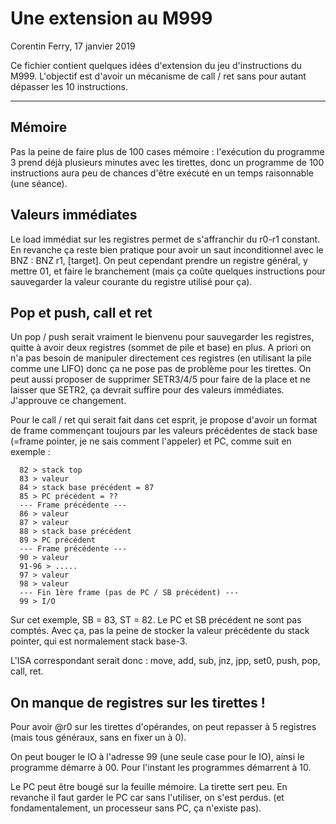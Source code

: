 # Une extension au M999

Corentin Ferry, 17 janvier 2019

Ce fichier contient quelques idées d'extension du jeu d'instructions du M999.
L'objectif est d'avoir un mécanisme de call / ret sans pour autant dépasser les
10 instructions.

------------------------------------------------------------

## Mémoire

Pas la peine de faire plus de 100 cases mémoire : l'exécution du
programme 3 prend déjà plusieurs minutes avec les tirettes, donc un
programme de 100 instructions aura peu de chances d'être exécuté en un
temps raisonnable (une séance).

## Valeurs immédiates

Le load immédiat sur les registres permet de s'affranchir du r0-r1
constant. En revanche ça reste bien pratique pour avoir un saut
inconditionnel avec le BNZ : BNZ r1, [target]. On peut cependant prendre
un registre général, y mettre 01, et faire le branchement (mais ça coûte
quelques instructions pour sauvegarder la valeur courante du registre
utilisé pour ça).

## Pop et push, call et ret

Un pop / push serait vraiment le bienvenu pour sauvegarder les
registres, quitte à avoir deux registres (sommet de pile et base) en
plus. A priori on n'a pas besoin de manipuler directement ces registres
(en utilisant la pile comme une LIFO) donc ça ne pose pas de problème
pour les tirettes. On peut aussi proposer de supprimer SETR3/4/5 pour faire de
la place et ne laisser que SETR2, ça devrait suffire pour des valeurs
immédiates. J'approuve ce changement.

Pour le call / ret qui serait fait dans cet esprit, je propose d'avoir
un format de frame commençant toujours par les valeurs précédentes de
stack base (=frame pointer, je ne sais comment l'appeler) et PC, comme
suit en exemple :

```
  82 > stack top
  83 > valeur
  84 > stack base précédent = 87
  85 > PC précédent = ??
  --- Frame précédente ---
  86 > valeur
  87 > valeur
  88 > stack base précédent
  89 > PC précédent
  --- Frame précédente ---
  90 > valeur
  91-96 > .....
  97 > valeur
  98 > valeur
  --- Fin 1ère frame (pas de PC / SB précédent) ---
  99 > I/O
```

Sur cet exemple, SB = 83, ST = 82. Le PC et SB précédent ne sont pas
comptés.  Avec ça, pas la peine de stocker la valeur précédente du stack
pointer, qui est normalement stack base-3.

L'ISA correspondant serait donc : move, add, sub, jnz, jpp, set0,
push, pop, call, ret.

## On manque de registres sur les tirettes !

Pour avoir @r0 sur les tirettes d'opérandes, on peut repasser à 5
registres (mais tous généraux, sans en fixer un à 0).


On peut bouger le IO à l'adresse 99 (une seule case pour le IO),
ainsi le programme démarre à 00. Pour l'instant les programmes démarrent
à 10.

Le PC peut être bougé sur la feuille mémoire. La tirette sert peu. En
revanche il faut garder le PC car sans l'utiliser, on s'est perdus. (et
fondamentalement, un processeur sans PC, ça n'existe pas).

